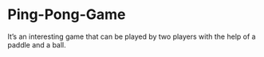 # Ping-Pong-Game
It’s an interesting game that can be played by two players with the help of a paddle and a ball.

